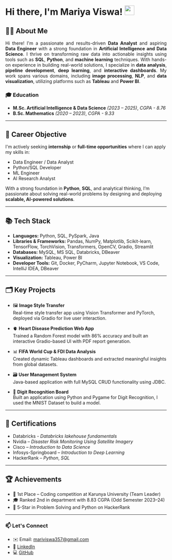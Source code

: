 # Hi there, I'm Mariya Viswa! <img src="https://em-content.zobj.net/source/animated-noto-color-emoji/356/waving-hand_1f44b.gif" width="30px" />

## 👨‍💻 About Me
<p style="text-align: justify; font-size: 12 px;">
  Hi there! I'm a passionate and results-driven <strong>Data Analyst</strong> and aspiring <strong>Data Engineer</strong> with a strong foundation in <strong>Artificial Intelligence and Data Science</strong>. I thrive on transforming raw data into actionable insights using tools such as <strong>SQL</strong>, <strong>Python</strong>, and <strong>machine learning</strong> techniques. With hands-on experience in building real-world solutions, I specialize in <strong>data analysis</strong>, <strong>pipeline development</strong>, <strong>deep learning</strong>, and <strong>interactive dashboards</strong>. My work spans various domains, including <strong>image processing</strong>, <strong>NLP</strong>, and <strong>data visualization</strong>, utilizing platforms such as <strong>Tableau</strong> and <strong>Power BI</strong>.
</p>

### 🎓 Education

- **M.Sc. Artificial Intelligence & Data Science** *(2023 – 2025)*, *CGPA - 8.76*
- **B.Sc. Mathematics** *(2020 – 2023)*, *CGPA - 9.33*

---
## 💼 Career Objective

I'm actively seeking **internship** or **full-time opportunities** where I can apply my skills in:

- Data Engineer / Data Analyst
- Python/SQL Developer
- ML Engineer
- AI Research Analyst

With a strong foundation in **Python**, **SQL**, and analytical thinking, I’m passionate about solving real-world problems by designing and deploying **scalable, AI-powered solutions**.

---

## 📚 Tech Stack

<section>
  <ul>
    <li><strong>Languages:</strong> Python, SQL, PySpark, Java</li>
    <li><strong>Libraries &amp; Frameworks:</strong> Pandas, NumPy, Matplotlib, Scikit-learn, TensorFlow, TorchVision, Transformers, OpenCV, Gradio, Streamlit</li>
    <li><strong>Databases:</strong> MySQL, MS SQL, Databricks, DBeaver</li>
    <li><strong>Visualization:</strong> Tableau, Power BI</li>
    <li><strong>Developer Tools:</strong> Git, Docker, PyCharm, Jupyter Notebook, VS Code, IntelliJ IDEA, DBeaver</li>
  </ul>
</section>

---

## 🗂️ Key Projects

- 🖼️ **Image Style Transfer**  
  Real-time style transfer app using Vision Transformer and PyTorch, deployed via Gradio for live user interaction.

- 🫀 **Heart Disease Prediction Web App**  
  Trained a Random Forest model with 86% accuracy and built an interactive Gradio-based UI with PDF report generation.

- 📊 **FIFA World Cup & FDI Data Analysis**  
  Created dynamic Tableau dashboards and extracted meaningful insights from global datasets.

- 🗃️ **User Management System**  
  Java-based application with full MySQL CRUD functionality using JDBC.

- 🔢 **Digit Recognition Board**  
  Built an application using Python and Pygame for Digit Recognition, I used the MNIST Dataset to build a model.

---

## 📜 Certifications

- Databricks - *Databricks lakehouse fundamentals*
- Nvidia – *Disaster Risk Monitoring Using Satellite Imagery* 
- Cisco – *Introduction to Data Science*   
- Infosys-Springboard – *Introduction to Deep Learning*  
- HackerRank – *Python*, *SQL*

---

## 🏆 Achievements

- 🥇 1st Place – Coding competition at Karunya University (Team Leader)  
- 🎓 Ranked 2nd in department with 8.83 CGPA (Odd Semester 2023–24)  
- 🌟 5-Star in Problem Solving and Python on HackerRank

---

### 📫 Let's Connect

- ✉️ Email: [mariviswa357@gmail.com](mailto:mariviswa357@gmail.com)  
- 🔗 [LinkedIn](https://www.linkedin.com/in/mariyaviswa)  
- 💻 [GitHub](https://github.com/mariyaviswa)
